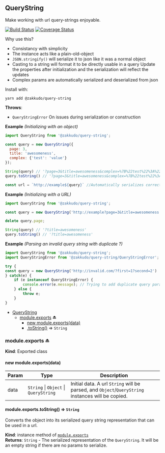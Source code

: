 <a name="module_QueryString"></a>

## QueryString
Make working with url query-strings enjoyable.

[![Build Status](https://travis-ci.org/zakkudo/query-string.svg?branch=master)](https://travis-ci.org/zakkudo/query-string)
[![Coverage Status](https://coveralls.io/repos/github/zakkudo/query-string/badge.svg?branch=master)](https://coveralls.io/github/zakkudo/query-string?branch=master)

Why use this?

- Consistancy with simplicity
- The instance acts like a plain-old-object
- `JSON.stringify()` will serialize it to json like it was a normal object
- Casting to a string will format it to be directly usable in a query
  Update the properties after initialization and the serialization will reflect the updates
- Complex params are automatically serialized and deserialized from json

Install with:

```console
yarn add @zakkudo/query-string
```

**Throws**:

- <code>QueryStringError</code> On issues during serialization or construction

**Example** *(Initializing with an object)*  
```js
import QueryString from '@zakkudo/query-string';

const query = new QueryString({
  page: 3,
  title: 'awesomeness',
  complex: {'test': 'value'}
});

String(query) // '?page=3&title=awesomeness&complex=%7B%22test%22%3A%22value%22%7D&'
query.toString() // '?page=3&title=awesomeness&complex=%7B%22test%22%3A%22value%22%7D&'

const url = `http://example${query}` //Automatically serializes correctly
```
**Example** *(Initializing with a URL)*  
```js
import QueryString from '@zakkudo/query-string';

const query = new QueryString('http://example?page=3&title=awesomeness');

delete query.page;

String(query) // '?title=awesomeness'
query.toString() // '?title=awesomeness'
```
**Example** *(Parsing an invalid query string with duplicate ?)*  
```js
import QueryString from '@zakkudo/query-string';
import QueryStringError from '@zakkudo/query-string/QueryStringError';

try {
const query = new QueryString('http://invalid.com/?first=1?second=2')
} catch(e) {
    if (e instanceof QueryStringError) {
        console.error(e.message); // Trying to add duplicate query param when already exists
    } else {
        throw e;
    }
}
```

* [QueryString](#module_QueryString)
    * [module.exports](#exp_module_QueryString--module.exports) ⏏
        * [new module.exports(data)](#new_module_QueryString--module.exports_new)
        * [.toString()](#module_QueryString--module.exports+toString) ⇒ <code>String</code>

<a name="exp_module_QueryString--module.exports"></a>

### module.exports ⏏
**Kind**: Exported class  
<a name="new_module_QueryString--module.exports_new"></a>

#### new module.exports(data)

| Param | Type | Description |
| --- | --- | --- |
| data | <code>String</code> \| <code>Object</code> \| <code>QueryString</code> | Initial data.  A url `String` will be parsed, and `Object`/`QueryString` instances will be copied. |

<a name="module_QueryString--module.exports+toString"></a>

#### module.exports.toString() ⇒ <code>String</code>
Converts the object into its serialized query string representation
that can be used in a url.

**Kind**: instance method of [<code>module.exports</code>](#exp_module_QueryString--module.exports)  
**Returns**: <code>String</code> - The serialized representation of the `QueryString`.  It
will be an empty string if there are no params to serialize.  
